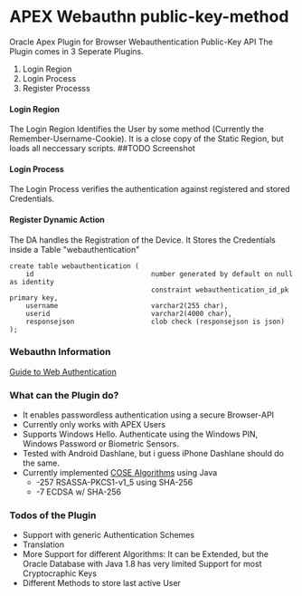 # APEX Webauthn public-key-method
Oracle Apex Plugin for Browser Webauthentication Public-Key API
The Plugin comes in 3 Seperate Plugins.
1. Login Region
2. Login Process
3. Register Processs

#### Login Region
The Login Region Identifies the User by some method (Currently the Remember-Username-Cookie).
It is a close copy of the Static Region, but loads all neccessary scripts.
##TODO Screenshot

#### Login Process
The Login Process verifies the authentication against registered and stored Credentials.

#### Register Dynamic Action
The DA handles the Registration of the Device. It Stores the Credentials inside a Table "webauthentication"

```
create table webauthentication (
    id                             number generated by default on null as identity 
                                   constraint webauthentication_id_pk primary key,
    username                       varchar2(255 char),
    userid                         varchar2(4000 char),
    responsejson                   clob check (responsejson is json)
);
```

### Webauthn Information
[Guide to Web Authentication](https://webauthn.guide/)

### What can the Plugin do?
- It enables passwordless authentication using a secure Browser-API
- Currently only works with APEX Users
- Supports Windows Hello. Authenticate using the Windows PIN, Windows Password or Biometric Sensors.
- Tested with Android Dashlane, but i guess iPhone Dashlane should do the same.
- Currently implemented [COSE Algorithms](https://www.iana.org/assignments/cose/cose.xhtml) using Java
  - -257  RSASSA-PKCS1-v1_5 using SHA-256
  - -7    ECDSA w/ SHA-256

### Todos of the Plugin
- Support with generic Authentication Schemes
- Translation
- More Support for different Algorithms: It can be Extended, but the Oracle Database with Java 1.8 has very limited Support for most Cryptocraphic Keys
- Different Methods to store last active User
